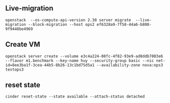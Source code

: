 ## Live-migration

    openstack  --os-compute-api-version 2.30 server migrate  --live-migration --block-migration --host ops2 ef6328a9-7f58-44a6-b808-9f9448be4969

## Create VM

    openstack server create --volume e3c4a224-08fc-4f82-93e9-ad8ddb7803e6  --flavor m1.benchmark --key-name huy --security-group basic --nic net-id=8ee3ba1f-3cea-44b5-8b26-13c1bd75d5a1 --availability-zone nova:ops3 testops3
    
## reset state

    cinder reset-state --state available --attach-status detached 
